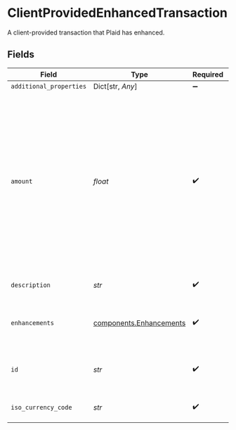 # ClientProvidedEnhancedTransaction

A client-provided transaction that Plaid has enhanced.


## Fields

| Field                                                                                                                                                                                                                                                                                                             | Type                                                                                                                                                                                                                                                                                                              | Required                                                                                                                                                                                                                                                                                                          | Description                                                                                                                                                                                                                                                                                                       |
| ----------------------------------------------------------------------------------------------------------------------------------------------------------------------------------------------------------------------------------------------------------------------------------------------------------------- | ----------------------------------------------------------------------------------------------------------------------------------------------------------------------------------------------------------------------------------------------------------------------------------------------------------------- | ----------------------------------------------------------------------------------------------------------------------------------------------------------------------------------------------------------------------------------------------------------------------------------------------------------------- | ----------------------------------------------------------------------------------------------------------------------------------------------------------------------------------------------------------------------------------------------------------------------------------------------------------------- |
| `additional_properties`                                                                                                                                                                                                                                                                                           | Dict[str, *Any*]                                                                                                                                                                                                                                                                                                  | :heavy_minus_sign:                                                                                                                                                                                                                                                                                                | N/A                                                                                                                                                                                                                                                                                                               |
| `amount`                                                                                                                                                                                                                                                                                                          | *float*                                                                                                                                                                                                                                                                                                           | :heavy_check_mark:                                                                                                                                                                                                                                                                                                | The value of the transaction, denominated in the account's currency, as stated in `iso_currency_code`. Positive values when money moves out of the account; negative values when money moves in. For example, debit card purchases are positive; credit card payments, direct deposits, and refunds are negative. |
| `description`                                                                                                                                                                                                                                                                                                     | *str*                                                                                                                                                                                                                                                                                                             | :heavy_check_mark:                                                                                                                                                                                                                                                                                                | The raw description of the transaction.                                                                                                                                                                                                                                                                           |
| `enhancements`                                                                                                                                                                                                                                                                                                    | [components.Enhancements](../../models/shared/enhancements.md)                                                                                                                                                                                                                                                    | :heavy_check_mark:                                                                                                                                                                                                                                                                                                | A grouping of the Plaid produced transaction enhancement fields.                                                                                                                                                                                                                                                  |
| `id`                                                                                                                                                                                                                                                                                                              | *str*                                                                                                                                                                                                                                                                                                             | :heavy_check_mark:                                                                                                                                                                                                                                                                                                | Unique transaction identifier to tie transactions back to clients' systems.                                                                                                                                                                                                                                       |
| `iso_currency_code`                                                                                                                                                                                                                                                                                               | *str*                                                                                                                                                                                                                                                                                                             | :heavy_check_mark:                                                                                                                                                                                                                                                                                                | The ISO-4217 currency code of the transaction.                                                                                                                                                                                                                                                                    |